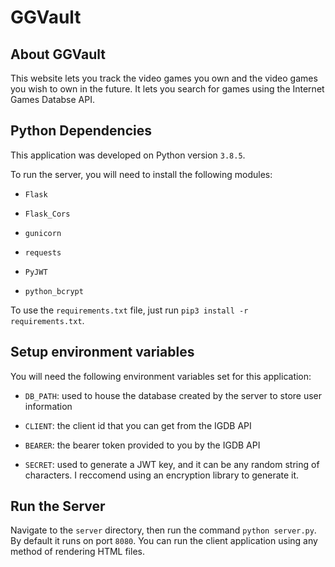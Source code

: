 # GGVault

## About GGVault

This website lets you track the video games you own and the video games you wish to own in the future. It lets you search for games using the Internet Games Databse API.

## Python Dependencies

This application was developed on Python version `3.8.5`.

To run the server, you will need to install the following modules:

- `Flask`

- `Flask_Cors`

- `gunicorn`

- `requests`

- `PyJWT`

- `python_bcrypt`

To use the `requirements.txt` file, just run `pip3 install -r requirements.txt`.

## Setup environment variables

You will need the following environment variables set for this application:

- `DB_PATH`: used to house the database created by the server to store user information

- `CLIENT`: the client id that you can get from the IGDB API

- `BEARER`: the bearer token provided to you by the IGDB API

- `SECRET`: used to generate a JWT key, and it can be any random string of characters. I reccomend using an encryption library to generate it.

## Run the Server

Navigate to the `server` directory, then run the command `python server.py`. By default it runs on port `8080`. You can run the client application using any method of rendering HTML files.
